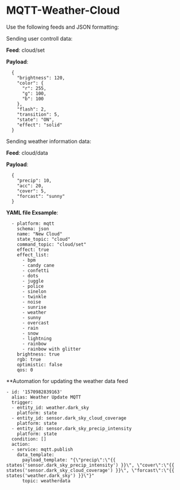 # MQTT-Weather-Cloud

Use the following feeds and JSON formatting:

Sending user controll data:

**Feed**: cloud/set

**Payload**:
```
  {
    "brightness": 120,
    "color": {
      "r": 255,
      "g": 100,
      "b": 100
    },
    "flash": 2,
    "transition": 5,
    "state": "ON",
    "effect": "solid"
  }
```  
Sending weather information data:

**Feed**: cloud/data

**Payload**:
```
  {
    "precip": 10,
    "acc": 20,
    "cover": 5,
    "forcast": "sunny"
  }
```

**YAML file Exsample**:
```
  - platform: mqtt
    schema: json
    name: "New Cloud"
    state_topic: "cloud"
    command_topic: "cloud/set"
    effect: true
    effect_list:
      - bpm
      - candy cane
      - confetti
      - dots
      - juggle
      - police
      - sinelon
      - twinkle
      - noise
      - sunrise
      - weather
      - sunny
      - overcast
      - rain
      - snow
      - lightning
      - rainbow
      - rainbow with glitter 
    brightness: true
    rgb: true
    optimistic: false
    qos: 0
```
**Automation for updating the weather data feed
```
- id: '1570982839163'
  alias: Weather Update MQTT
  trigger:
  - entity_id: weather.dark_sky
    platform: state
  - entity_id: sensor.dark_sky_cloud_coverage
    platform: state
  - entity_id: sensor.dark_sky_precip_intensity
    platform: state
  condition: []
  action:
  - service: mqtt.publish
    data_template:
      payload_template: "{\"precip\":\"{{ states('sensor.dark_sky_precip_intensity') }}\", \"cover\":\"{{ states('sensor.dark_sky_cloud_coverage') }}\", \"forcast\":\"{{ states('weather.dark_sky') }}\"}"
      topic: weatherdata
```
